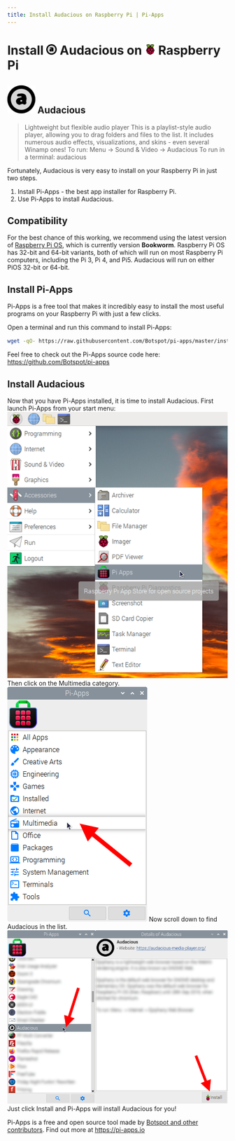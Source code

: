 ```yaml
---
title: Install Audacious on Raspberry Pi | Pi-Apps
---
```

<div class="simple-install-content content">

# Install <img src="/img/app-icons/Audacious/icon-64.png" height=24> Audacious on <img src=/img/other-icons/raspberrypi-icon.svg height=24> Raspberry Pi

## <img src="/img/app-icons/Audacious/icon-64.png"> Audacious
> Lightweight but flexible audio player
> This is a playlist-style audio player, allowing you to drag folders and files to the list. It includes numerous audio effects, visualizations, and skins - even several Winamp ones!
> To run: Menu -> Sound & Video -> Audacious
> To run in a terminal: audacious

Fortunately, Audacious is very easy to install on your Raspberry Pi in just two steps.
1. Install Pi-Apps - the best app installer for Raspberry Pi.
2. Use Pi-Apps to install Audacious.
</div>
<div class="simple-install-content content">

## Compatibility
For the best chance of this working, we recommend using the latest version of [Raspberry Pi OS](https://www.raspberrypi.com/software/), which is currently version **Bookworm**.
Raspberry Pi OS has 32-bit and 64-bit variants, both of which will run on most Raspberry Pi computers, including the Pi 3, Pi 4, and Pi5.
Audacious will run on either PiOS 32-bit or 64-bit.
</div>
<div class="simple-install-content content">

## Install Pi-Apps

Pi-Apps is a free tool that makes it incredibly easy to install the most useful programs on your Raspberry Pi with just a few clicks.

Open a terminal and run this command to install Pi-Apps:
```bash
wget -qO- https://raw.githubusercontent.com/Botspot/pi-apps/master/install | bash
```
Feel free to check out the Pi-Apps source code here: https://github.com/Botspot/pi-apps
</div>
<div class="simple-install-content content">

## Install Audacious

Now that you have Pi-Apps installed, it is time to install Audacious.
First launch Pi-Apps from your start menu:
<img src="/img/start-menu.png">
Then click on the Multimedia category.
<img src="/img/category-selections/Multimedia.png">
Now scroll down to find Audacious in the list.
<img src="/img/app-icons/Audacious/app-selection.png">
Just click Install and Pi-Apps will install Audacious for you!
</div>
<div class="simple-install-content content">

Pi-Apps is a free and open source tool made by [Botspot and other contributors](/about/#contributors). Find out more at https://pi-apps.io
</div>
